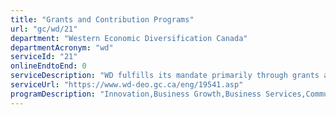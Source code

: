 ```yaml
---
title: "Grants and Contribution Programs"
url: "gc/wd/21"
department: "Western Economic Diversification Canada"
departmentAcronym: "wd"
serviceId: "21"
onlineEndtoEnd: 0
serviceDescription: "WD fulfills its mandate primarily through grants and contributions programs. These programs enable the department to contribute strongly to the productivity and competitiveness of the western economy."
serviceUrl: "https://www.wd-deo.gc.ca/eng/19541.asp"
programDescription: "Innovation,Business Growth,Business Services,Community Initiatives"
---
```

